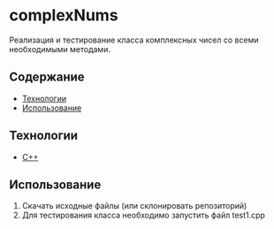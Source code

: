 ﻿# complexNums
 
Реализация и тестирование класса комплексных чисел со всеми необходимыми методами.

## Содержание
- [Технологии](#технологии)
- [Использование](#использование)

## Технологии
- [С++](https://cplusplus.com/)

## Использование
1. Скачать исходные файлы (или склонировать репозиторий)
2. Для тестирования класса необходимо запустить файл test1.cpp
